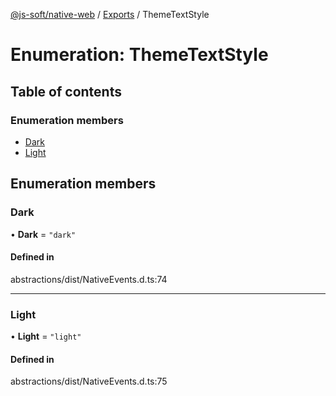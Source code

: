 [@js-soft/native-web](../README.md) / [Exports](../modules.md) / ThemeTextStyle

# Enumeration: ThemeTextStyle

## Table of contents

### Enumeration members

-   [Dark](ThemeTextStyle.md#dark)
-   [Light](ThemeTextStyle.md#light)

## Enumeration members

### Dark

• **Dark** = `"dark"`

#### Defined in

abstractions/dist/NativeEvents.d.ts:74

---

### Light

• **Light** = `"light"`

#### Defined in

abstractions/dist/NativeEvents.d.ts:75
